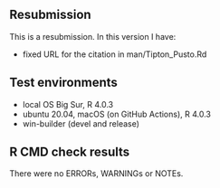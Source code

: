 ## Resubmission
This is a resubmission. In this version I have:

* fixed URL for the citation in man/Tipton_Pusto.Rd

## Test environments
* local OS Big Sur, R 4.0.3
* ubuntu 20.04, macOS (on GitHub Actions), R 4.0.3
* win-builder (devel and release)

## R CMD check results
There were no ERRORs, WARNINGs or NOTEs. 



